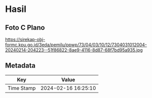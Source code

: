 # Hasil

## Foto C Plano

https://sirekap-obj-formc.kpu.go.id/3eda/pemilu/ppwp/73/04/03/10/12/7304031012004-20240214-204223--51f86822-8ae9-4116-8d87-68f7bd95a935.jpg


## Metadata

| Key        | Value               |
| ---------- | ------------------- |
| Time Stamp | 2024-02-16 16:25:10 |



